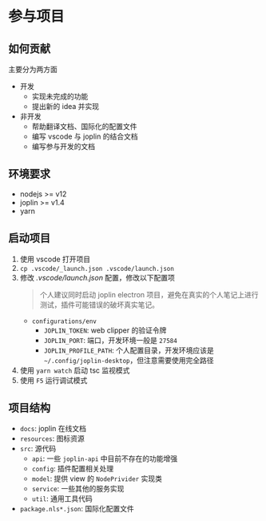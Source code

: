 # 参与项目

## 如何贡献

主要分为两方面

- 开发
  - 实现未完成的功能
  - 提出新的 idea 并实现
- 非开发
  - 帮助翻译文档、国际化的配置文件
  - 编写 vscode 与 joplin 的结合文档
  - 编写参与开发的文档

## 环境要求

- nodejs >= v12
- joplin >= v1.4
- yarn

## 启动项目

1. 使用 vscode 打开项目
2. `cp .vscode/_launch.json .vscode/launch.json`
3. 修改 _.vscode/launch.json_ 配置，修改以下配置项
   > 个人建议同时启动 joplin electron 项目，避免在真实的个人笔记上进行测试，插件可能错误的破坏真实笔记。
   - `configurations/env`
     - `JOPLIN_TOKEN`: web clipper 的验证令牌
     - `JOPLIN_PORT`: 端口，开发环境一般是 `27584`
     - `JOPLIN_PROFILE_PATH`: 个人配置目录，开发环境应该是 `~/.config/joplin-desktop`，但注意需要使用完全路径
4. 使用 `yarn watch` 启动 tsc 监视模式
5. 使用 `F5` 运行调试模式

## 项目结构

- `docs`: joplin 在线文档
- `resources`: 图标资源
- `src`: 源代码
  - `api`: 一些 `joplin-api` 中目前不存在的功能增强
  - `config`: 插件配置相关处理
  - `model`: 提供 view 的 `NodePrivider` 实现类
  - `service`: 一些其他的服务实现
  - `util`: 通用工具代码
- `package.nls*.json`: 国际化配置文件
